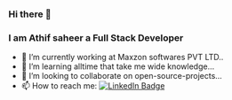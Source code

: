 ### Hi there 👋
### I am Athif saheer a Full Stack Developer

- 🔭 I’m currently working at Maxzon softwares PVT LTD..
- 🌱 I’m learning alltime that take me wide knowledge...
- 👯 I’m looking to collaborate on open-source-projects...
- 📫 How to reach me:
[![LinkedIn Badge](https://img.shields.io/badge/LinkedIn-Profile-informational?style=flat&logo=linkedin&logoColor=white&color=0D76A8)](https://www.linkedin.com/in/athif-saheer-6a54ba1b6/)
